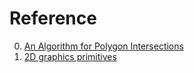 # Reference

0. [An Algorithm for Polygon Intersections](https://gorillasun.de/blog/an-algorithm-for-polygon-intersections)
0. [2D graphics primitives](http://www.mare.ee/indrek/misc/2d.pdf)

